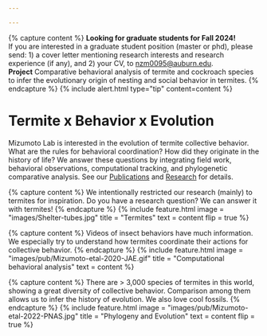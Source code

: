 ```yaml
---

---
```


<!-- Announcement -->
{% capture content %} 
**Looking for graduate students for Fall 2024!** <br>
If you are interested in a graduate student position (master or phd), please send: 1) a cover letter mentioning research interests and research experience (if any), and 2) your CV, to [nzm0095@auburn.edu](mailto:nzm0095@auburn.edu). <br>
**Project** Comparative behavioral analysis of termite and cockroach species to infer the evolutionary origin of nesting and social behavior in termites. 
{% endcapture %} 
{% include alert.html type="tip" content=content %} 

# Termite x Behavior x Evolution
Mizumoto Lab is interested in the evolution of termite collective behavior. What are the rules for behavioral coordination? How did they originate in the history of life? We answer these questions by integrating field work, behavioral observations, computational tracking, and phylogenetic comparative analysis. See our [Publications](publication) and [Research](research) for details.

{% capture content %} 
We intentionally restricted our research (mainly) to termites for inspiration. Do you have a research question? We can answer it with termites! 
{% endcapture %} 
{%
  include feature.html
  image = "images/Shelter-tubes.jpg"
  title = "Termites"
  text  = content
  flip  = true
%}

{% capture content %} 
Videos of insect behaviors have much information. We especially try to understand how termites coordinate their actions for collective behavior.
{% endcapture %} 
{%
  include feature.html
  image = "images/pub/Mizumoto-etal-2020-JAE.gif"
  title = "Computational behavioral analysis"
  text  = content
%}

{% capture content %} 
There are > 3,000 species of termites in this world, showing a great diversity of collective behavior. Comparison among them allows us to infer the history of evolution. We also love cool fossils.
{% endcapture %} 
{%
  include feature.html
  image = "images/pub/Mizumoto-etal-2022-PNAS.jpg"
  title = "Phylogeny and Evolution"
  text  = content
  flip  = true
%}



